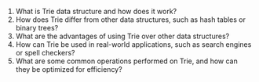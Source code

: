 

1. What is Trie data structure and how does it work?
2. How does Trie differ from other data structures, such as hash tables or binary trees?
3. What are the advantages of using Trie over other data structures?
4. How can Trie be used in real-world applications, such as search engines or spell checkers?
5. What are some common operations performed on Trie, and how can they be optimized for efficiency?